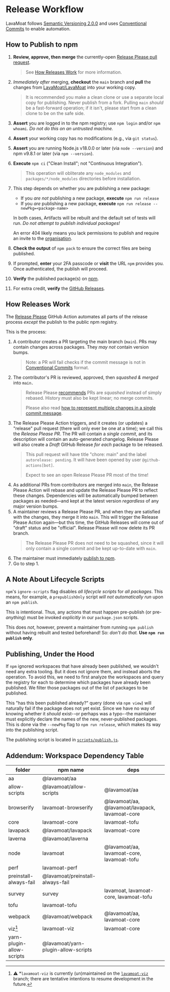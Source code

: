 # Release Workflow

LavaMoat follows [Semantic Versioning 2.0.0](https://semver.org/spec/v2.0.0.html) and uses [Conventional Commits][] to enable automation.

## How to Publish to npm

1. **Review, approve, then merge** the currently-open [Release Please pull request](https://github.com/LavaMoat/LavaMoat/pulls?q=is%3Aopen+is%3Apr+label%3A%22autorelease%3A+pending%22+sort%3Aupdated-desc).
   > See [How Releases Work](#how-releases-work) for more information.
2. _Immediately after_ merging, **checkout** the `main` branch and **pull** the changes from [LavaMoat/LavaMoat][] into your working copy.
   > It is recommended you make a clean clone or use a separate local copy for publishing.
   > Never publish from a fork.
   > Pulling `main` _should_ be a fast-forward operation; if it isn't, please start from a clean clone to be on the safe side.
3. **Assert** you are logged in to the npm registry; use `npm login` and/or `npm whoami`. _Do not do this on an untrusted machine._
4. **Assert** your working copy has no modifications (e.g., via `git status`).
5. **Assert** you are running Node.js v18.0.0 or later (via `node --version`) and npm v9.8.1 or later (via `npm --version`).
6. **Execute** `npm ci` ("Clean Install"; not "Continuous Integration").
   > This operation will obliterate any `node_modules` and `packages/*/node_modules` directories before installation.
7. This step depends on whether you are publishing a new package:

   - If you _are not_ publishing a new package, **execute** `npm run release`
   - If you _are_ publishing a new package, **execute** `npm run release --newPkg=<package-name>`

   In both cases, Artifacts will be rebuilt and the default set of tests will run. _Do not attempt to publish individual packages!_

   An error 404 likely means you lack permissions to publish and require an invite to the [organisation](https://www.npmjs.com/org/lavamoat).

8. **Check the output** of `npm pack` to ensure the correct files are being published.
9. If prompted, **enter** your 2FA passcode or **visit** the URL `npm` provides you. Once authenticated, the publish will proceed.
10. **Verify** the published package(s) on [npm](https://www.npmjs.com/search?q=lavamoat).
11. For extra credit, **verify** the [GitHub Releases](https://github.com/LavaMoat/LavaMoat/releases).

## How Releases Work

The [Release Please][] GitHub Action automates all parts of the release process _except_ the publish to the public npm registry.

This is the process:

1. A contributor creates a PR targeting the main branch (`main`). PRs may contain changes across packages. They _may not_ contain version bumps.
   > Note: a PR will fail checks if the commit message is not in [Conventional Commits][] format.
2. The contributor's PR is reviewed, approved, then _squashed & merged_ into `main.`
   > Release Please [recommends](https://github.com/googleapis/release-please#linear-git-commit-history-use-squash-merge) PRs are _squashed_ instead of simply rebased. History must also be kept linear; no merge commits.
   >
   > Please also read [how to represent multiple changes in a single commit message](https://github.com/googleapis/release-please#what-if-my-pr-contains-multiple-fixes-or-features).
3. The Release Please Action triggers, and it creates (or updates) a "release" pull request (there will only ever be one at a time); we call this the _Release Please PR_. The PR will contain a _single commit_, and its description will contain an auto-generated changelog. Release Please will also create a _Draft_ GitHub Release _for each_ package to be released.
   > This pull request will have title "chore: main" and the label `autorelease: pending`. It will have been opened by user `@github-actions[bot]`.
   >
   > Expect to see an open Release Please PR most of the time!
4. As additional PRs from contributors are merged into `main`, the Release Please Action will rebase and update the Release Please PR to reflect these changes. Dependencies will be automatically bumped between packages as needed—and kept at the latest version _regardless_ of any major version bumps.
5. A maintainer reviews a Release Please PR, and when they are satisfied with the changes, they merge it into `main`. This will trigger the Release Please Action again—but this time, the GitHub Releases will come out of "draft" status and be "official". Release Please will now delete its PR branch.
   > The Release Please PR does not need to be squashed, since it will only contain a single commit and be kept up-to-date with `main`.
6. The maintainer must immediately [publish to npm](#how-to-publish-to-npm).
7. Go to step 1.

## A Note About Lifecycle Scripts

`npm`'s `ignore-scripts` flag disables _all lifecycle scripts_ for _all packages_. This means, for example, a `prepublishOnly` script _will not automatically run_ upon an `npm publish`.

This is intentional. Thus, any actions that must happen pre-publish (or pre-_anything_) must be invoked _explicitly_ in our `package.json` scripts.

This does _not_, however, prevent a maintainer from running `npm publish` without having rebuilt and tested beforehand! So: _don't do that._ **Use `npm run publish` only**.

## Publishing, Under the Hood

If `npm` ignored workspaces that have already been published, we wouldn't need any extra tooling. But it does not ignore them, and instead aborts the operation. To avoid this, we need to first analyze the workspaces and query the registry for each to determine which packages have already been published. We filter those packages out of the list of packages to be published.

This "has this been published already?" query (done via `npm view`) will naturally fail if the package does not yet exist. Since we have no way of knowing whether it _should_ exist--or perhaps was a typo--the maintainer must explicitly declare the names of the new, never-published packages. This is done via the `--newPkg` flag to `npm run release`, which makes its way into the publishing script.

The publishing script is located in [`scripts/publish.js`](./scripts/publish.js).

## Addendum: Workspace Dependency Table

| folder                    | npm name                            | deps                                            |
| ------------------------- | ----------------------------------- | ----------------------------------------------- |
| aa                        | @lavamoat/aa                        |                                                 |
| allow-scripts             | @lavamoat/allow-scripts             | @lavamoat/aa                                    |
| browserify                | lavamoat-browserify                 | @lavamoat/aa, @lavamoat/lavapack, lavamoat-core |
| core                      | lavamoat-core                       | lavamoat-tofu                                   |
| lavapack                  | @lavamoat/lavapack                  | lavamoat-core                                   |
| laverna                   | @lavamoat/laverna                   |                                                 |
| node                      | lavamoat                            | @lavamoat/aa, lavamoat-core, lavamoat-tofu      |
| perf                      | lavamoat-perf                       |                                                 |
| preinstall-always-fail    | @lavamoat/preinstall-always-fail    |                                                 |
| survey                    | survey                              | lavamoat, lavamoat-core, lavamoat-tofu          |
| tofu                      | lavamoat-tofu                       |                                                 |
| webpack                   | @lavamoat/webpack                   | @lavamoat/aa, lavamoat-core                     |
| viz[^viz]                 | lavamoat-viz                        | lavamoat-core                                   |
| yarn-plugin-allow-scripts | @lavamoat/yarn-plugin-allow-scripts |                                                 |

[^viz]: :warning: \*`lavamoat-viz` is currently (un)maintained on the [`lavamoat-viz`](https://github.com/LavaMoat/LavaMoat/tree/lavamoat-viz) branch; there are tentative intentions to resume development in the future.

[Release Please]: https://github.com/google-github-actions/release-please-action
[Conventional Commits]: https://www.conventionalcommits.org/en/v1.0.0/#summary
[LavaMoat/LavaMoat]: https://github.com/LavaMoat/LavaMoat
